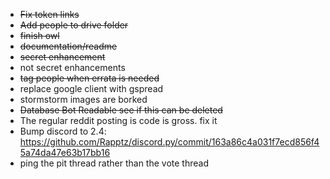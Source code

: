- ~~Fix token links~~
- ~~Add people to drive folder~~
- ~~finish owl~~
- ~~documentation/readme~~
- ~~secret enhancement~~
- not secret enhancements
- ~~tag people when errata is needed~~
- replace google client with gspread
- stormstorm images are borked
- ~~Database Bot Readable see if this can be deleted~~
- The regular reddit posting is code is gross. fix it
- Bump discord to 2.4: https://github.com/Rapptz/discord.py/commit/163a86c4a031f7ecd856f45a74da47e63b17bb16
- ping the pit thread rather than the vote thread